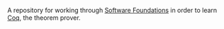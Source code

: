 A repository for working through [Software Foundations](http://www.cis.upenn.edu/~bcpierce/sf/) in order to learn [Coq](http://coq.inria.fr/), the theorem prover.
